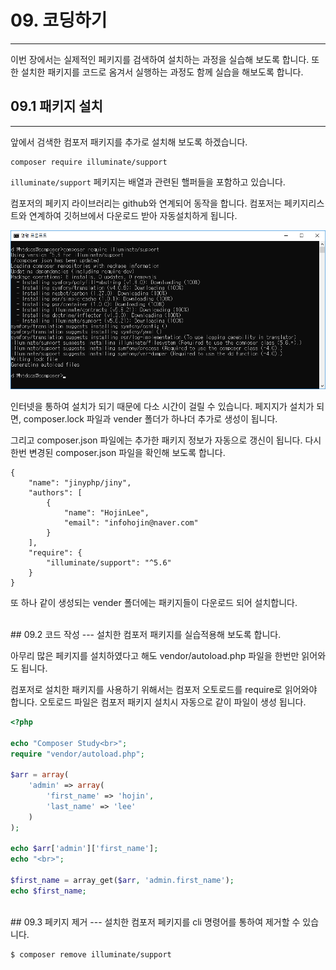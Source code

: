 # 09. 코딩하기
---
이번 장에서는 실제적인 페키지를 검색하여 설치하는 과정을 실습해 보도록 합니다. 또한 설치한 패키지를 코드로 옴겨서 실행하는 과정도 함께 실습을 해보도록 합니다.

## 09.1 패키지 설치
---
앞에서 검색한 컴포저 패키지를 추가로 설치해 보도록 하겠습니다.

```
composer require illuminate/support
```

`illuminate/support` 페키지는 배열과 관련된 핼퍼들을 포함하고 있습니다.

컴포저의 페키지 라이브러리는 github와 연계되어 동작을 합니다. 컴포저는 페키지리스트와 연계하여 깃허브에서 다운로드 받아 자동설치하게 됩니다.

 
![](./img/01.png)

인터넷을 통하여 설치가 되기 때문에 다소 시간이 걸릴 수 있습니다. 페지지가 설치가 되면, composer.lock 파일과 vender 폴더가 하나더 추가로 생성이 됩니다.

그리고 composer.json 파일에는 추가한 패키지 정보가 자동으로 갱신이 됩니다. 다시한번 변경된 composer.json 파일을 확인해 보도록 합니다.

```
{
    "name": "jinyphp/jiny",
    "authors": [
        {
            "name": "HojinLee",
            "email": "infohojin@naver.com"
        }
    ],
    "require": {
        "illuminate/support": "^5.6"
    }
}
```

또 하나 같이 생성되는 vender 폴더에는 패키지들이 다운로드 되어 설치합니다.

<br>
## 09.2 코드 작성
---
설치한 컴포저 패키지를 실습적용해 보도록 합니다.

아무리 많은 페키지를 설치하였다고 해도 vendor/autoload.php 파일을 한번만 읽어와도 됩니다.

컴포저로 설치한 패키지를 사용하기 위해서는 컴포저 오토로드를 require로 읽어와야 합니다. 오토로드 파일은 컴포저 패키지 설치시 자동으로 같이 파일이 생성 됩니다.

```php
<?php

echo "Composer Study<br>";
require "vendor/autoload.php";

$arr = array(
    'admin' => array(
        'first_name' => 'hojin',
        'last_name' => 'lee'
    )   
);

echo $arr['admin']['first_name'];
echo "<br>";

$first_name = array_get($arr, 'admin.first_name');
echo $first_name;
```

<br>
## 09.3 페키지 제거
---
설치한 컴포저 페키지를 cli 명령어를 통하여 제거할 수 있습니다.

```
$ composer remove illuminate/support
```